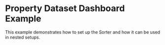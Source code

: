 # Property Dataset Dashboard Example

This example demonstrates how to set up the Sorter and how it can be used in nested setups.
